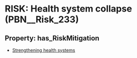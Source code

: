 # RISK: __Health system collapse__ (PBN__Risk_233)

## Property: has_RiskMitigation

* [Strengthening health systems](PBN__RiskMitigation_282)

